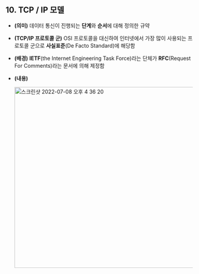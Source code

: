 ## 10\. TCP / IP 모델

-   **(의미)** 데이터 통신이 진행되는 **단계**와 **순서**에 대해 정의한 규약
-   **(TCP/IP 프로토콜 군)** OSI 프로토콜을 대신하여 인터넷에서 가장 많이 사용되는 프로토콜 군으로 **사실표준**(De Facto Standard)에 해당함
-   **(배경)** **IETF**(the Internet Engineering Task Force)라는 단체가 **RFC**(Request For Comments)라는 문서에 의해 제정함
-   **(내용)**
   
    <img width="487" alt="스크린샷 2022-07-08 오후 4 36 20" src="https://user-images.githubusercontent.com/96895686/177949436-abe6df1b-f090-4168-96d1-baf8aff33e8f.png">
